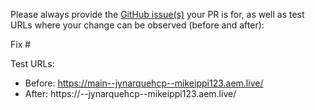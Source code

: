 Please always provide the [GitHub issue(s)](../issues) your PR is for, as well as test URLs where your change can be observed (before and after):

Fix #<gh-issue-id>

Test URLs:
- Before: https://main--jynarquehcp--mikeippi123.aem.live/
- After: https://<branch>--jynarquehcp--mikeippi123.aem.live/
